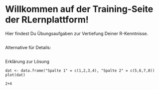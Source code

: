 # Willkommen auf der Training-Seite der RLernplattform!

Hier findest Du Übungsaufgaben zur Vertiefung Deiner R-Kenntnisse.

```{tableofcontents}
```

Alternative für Details:

```{solution-start} Aufgabe 1
```
Erklärung zur Lösung

```{code-cell} r
dat <- data.frame("Spalte 1" = c(1,2,3,4), "Spalte 2" = c(5,6,7,8))
plot(dat)
```

```{code-cell} r
2+4
```


```{solution-end}
```